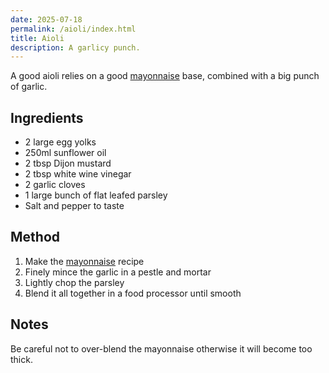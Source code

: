 ```yaml
---
date: 2025-07-18
permalink: /aioli/index.html
title: Aioli
description: A garlicy punch.
---
```


A good aioli relies on a good [mayonnaise](/mayonnaise) base, combined with a big punch of garlic.

## Ingredients

* 2 large egg yolks
* 250ml sunflower oil
* 2 tbsp Dijon mustard
* 2 tbsp white wine vinegar
* 2 garlic cloves
* 1 large bunch of flat leafed parsley
* Salt and pepper to taste

## Method

1. Make the [mayonnaise](/mayonnaise) recipe
1. Finely mince the garlic in a pestle and mortar
1. Lightly chop the parsley
1. Blend it all together in a food processor until smooth

## Notes

Be careful not to over-blend the mayonnaise otherwise it will become too thick.

